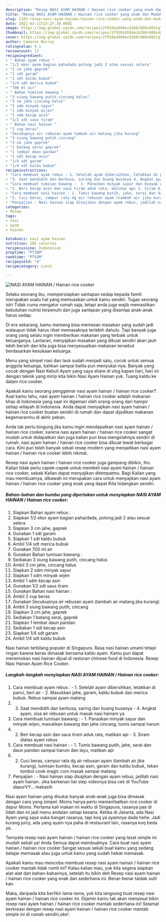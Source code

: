 ```yaml
---
description: "Resep NASI AYAM HAINAN / Hainan rice cooker yang enak dan Mudah Dibuat"
title: "Resep NASI AYAM HAINAN / Hainan rice cooker yang enak dan Mudah Dibuat"
slug: 1103-resep-nasi-ayam-hainan-hainan-rice-cooker-yang-enak-dan-mudah-dibuat
date: 2021-03-11T23:37:39.069Z
image: https://img-global.cpcdn.com/recipes/2f910a2694ecb3b0/680x482cq70/nasi-ayam-hainan-hainan-rice-cooker-foto-resep-utama.jpg
thumbnail: https://img-global.cpcdn.com/recipes/2f910a2694ecb3b0/680x482cq70/nasi-ayam-hainan-hainan-rice-cooker-foto-resep-utama.jpg
cover: https://img-global.cpcdn.com/recipes/2f910a2694ecb3b0/680x482cq70/nasi-ayam-hainan-hainan-rice-cooker-foto-resep-utama.jpg
author: Cameron Murray
ratingvalue: 4.1
reviewcount: 13
recipeingredient:
- " Bahan ayam rebus "
- "1/2 ekor ayam bagian pahadada potong jadi 2 atau sesuai selera"
- "3 cm jahe geprek"
- "1 sdt garam"
- "1 sdt kaldu bubuk"
- "1/4 sdt merica bubuk"
- "700 ml air"
- " Bahan tumisan bawang "
- "3 siung bawang putih cincang halus"
- "3 cm jahe cincang halus"
- "2 sdm minyak sayur"
- "1 sdm minyak wijen"
- "1 sdm kecap asin"
- "1/2 sdt saus tiram"
- " Bahan nasi hainan "
- "2 cup beras"
- "Secukupnya air rebusan ayam tambah air matang jika kurang"
- "3 siung bawang putih cincang"
- "3 cm jahe geprek"
- "1 batang serai geprek"
- "1 lembar daun pandan"
- "1 sdt kecap asin"
- "1/4 sdt garam"
- "1/4 sdt kaldu bubuk"
recipeinstructions:
- "Cara membuat ayam rebus : 1. Setelah ayam dibersihkan, letakkan di panci, beri air 2. Masukkan jahe, garam, kaldu bubuk dan merica bubuk. Rebus sampai ayam matang"
- "3. Saat mendidih dan berbusa, saring dan buang busanya 4. Angkat ayam, sisa air rebusan untuk masak nasi hainam ya"
- "Cara membuat tumisan bawang :  1. Panaskan minyak sayur dan minyak wijen, masukkan bawang dan jahe cincang, tumis sampai harum"
- "2. Beri kecap asin dan saus tiram aduk rata, matikan api 3. Siram diatas ayam rebus"
- "Cara membuat nasi hainan : 1. Tumis bawang putih, jahe, serai dan daun pandan sampai harum dan layu, matikan api"
- "2. Cuci beras, campur rata dg air rebusan ayam (tambah air jika kurang), tumisan bumbu, kecap asin, garam dan kaldu bubuk, tekan tombol cook magic com masak sampai matang"
- "Penyajian : Nasi hainan siap disajikan dengan ayam rebus, jadilah nasi ayam hainan. Jika berkenan liat step videonya bisa cek di YouTube dapurVY... makasih"
categories:
- Resep
tags:
- nasi
- ayam
- hainan

katakunci: nasi ayam hainan 
nutrition: 201 calories
recipecuisine: Indonesian
preptime: "PT38M"
cooktime: "PT43M"
recipeyield: "4"
recipecategory: Lunch

---
```



![NASI AYAM HAINAN / Hainan rice cooker](https://img-global.cpcdn.com/recipes/2f910a2694ecb3b0/680x482cq70/nasi-ayam-hainan-hainan-rice-cooker-foto-resep-utama.jpg)

Selaku seorang ibu, mempersiapkan santapan sedap kepada famili merupakan suatu hal yang memuaskan untuk kamu sendiri. Tugas seorang istri Tidak cuma mengatur rumah saja, tetapi anda juga wajib memastikan kebutuhan nutrisi terpenuhi dan juga santapan yang disantap anak-anak harus sedap.

Di era  sekarang, kamu memang bisa memesan masakan yang sudah jadi walaupun tidak harus ribet memasaknya terlebih dahulu. Tapi banyak juga orang yang selalu ingin memberikan makanan yang terbaik untuk keluarganya. Lantaran, menyajikan masakan yang dibuat sendiri akan jauh lebih bersih dan kita juga bisa menyesuaikan makanan tersebut berdasarkan kesukaan keluarga. 

Menu yang simpel nasi dan lauk sudah menjadi satu, cocok untuk semua anggota keluarga, bahkan sampai balita pun menyukai-nya. Banyak yang cocok dengan Nasi Kebuli Ayam yang saya share di vlog kapan hari, hari ini dengan teknik yang mirip kita bikin Nasi Ayam Hainan yuk. Tuang kaldu ke dalam rice cooker.

Apakah kamu seorang penggemar nasi ayam hainan / hainan rice cooker?. Asal kamu tahu, nasi ayam hainan / hainan rice cooker adalah makanan khas di Indonesia yang saat ini digemari oleh orang-orang dari hampir setiap wilayah di Indonesia. Anda dapat menyajikan nasi ayam hainan / hainan rice cooker buatan sendiri di rumah dan dapat dijadikan makanan kegemaranmu di akhir pekan.

Anda tak perlu bingung jika kamu ingin mendapatkan nasi ayam hainan / hainan rice cooker, karena nasi ayam hainan / hainan rice cooker sangat mudah untuk didapatkan dan juga kalian pun bisa mengolahnya sendiri di rumah. nasi ayam hainan / hainan rice cooker bisa dibuat lewat berbagai cara. Kini pun telah banyak sekali resep modern yang menjadikan nasi ayam hainan / hainan rice cooker lebih nikmat.

Resep nasi ayam hainan / hainan rice cooker juga gampang dibikin, lho. Kalian tidak perlu capek-capek untuk membeli nasi ayam hainan / hainan rice cooker, sebab Kalian dapat menyajikan ditempatmu. Bagi Kalian yang mau membuatnya, dibawah ini merupakan cara untuk menyajikan nasi ayam hainan / hainan rice cooker yang enak yang dapat Kita hidangkan sendiri.

<!--inarticleads1-->

##### Bahan-bahan dan bumbu yang diperlukan untuk menyiapkan NASI AYAM HAINAN / Hainan rice cooker:

1. Siapkan  Bahan ayam rebus :
1. Siapkan 1/2 ekor ayam bagian paha/dada, potong jadi 2 atau sesuai selera
1. Siapkan 3 cm jahe, geprek
1. Gunakan 1 sdt garam
1. Siapkan 1 sdt kaldu bubuk
1. Ambil 1/4 sdt merica bubuk
1. Gunakan 700 ml air
1. Gunakan  Bahan tumisan bawang :
1. Sediakan 3 siung bawang putih, cincang halus
1. Ambil 3 cm jahe, cincang halus
1. Siapkan 2 sdm minyak sayur
1. Siapkan 1 sdm minyak wijen
1. Ambil 1 sdm kecap asin
1. Gunakan 1/2 sdt saus tiram
1. Gunakan  Bahan nasi hainan :
1. Ambil 2 cup beras
1. Gunakan Secukupnya air rebusan ayam (tambah air matang jika kurang)
1. Ambil 3 siung bawang putih, cincang
1. Siapkan 3 cm jahe, geprek
1. Sediakan 1 batang serai, geprek
1. Siapkan 1 lembar daun pandan
1. Sediakan 1 sdt kecap asin
1. Siapkan 1/4 sdt garam
1. Ambil 1/4 sdt kaldu bubuk


Nasi hainan terbilang populer di Singapura. Rasa nasi hainan umami tetapi ringan karena beras dimasak bersama kaldu ayam. Kamu pun dapat menemukan nasi hainan dijual di restoran chinese food di Indonesia. Resep Nasi Hainan Ayam Rice Cooker. 

<!--inarticleads2-->

##### Langkah-langkah menyiapkan NASI AYAM HAINAN / Hainan rice cooker:

1. Cara membuat ayam rebus : - 1. Setelah ayam dibersihkan, letakkan di panci, beri air - 2. Masukkan jahe, garam, kaldu bubuk dan merica bubuk. Rebus sampai ayam matang
1. 3. Saat mendidih dan berbusa, saring dan buang busanya - 4. Angkat ayam, sisa air rebusan untuk masak nasi hainam ya
1. Cara membuat tumisan bawang :  - 1. Panaskan minyak sayur dan minyak wijen, masukkan bawang dan jahe cincang, tumis sampai harum
1. 2. Beri kecap asin dan saus tiram aduk rata, matikan api - 3. Siram diatas ayam rebus
1. Cara membuat nasi hainan : - 1. Tumis bawang putih, jahe, serai dan daun pandan sampai harum dan layu, matikan api
1. 2. Cuci beras, campur rata dg air rebusan ayam (tambah air jika kurang), tumisan bumbu, kecap asin, garam dan kaldu bubuk, tekan tombol cook magic com masak sampai matang
1. Penyajian : - Nasi hainan siap disajikan dengan ayam rebus, jadilah nasi ayam hainan. Jika berkenan liat step videonya bisa cek di YouTube dapurVY... makasih


Nasi ayam hainan yang disukai banyak anak-anak juga bisa dimasak dengan cara yang simpel. Moms hanya perlu memanfaatkan rice cooker di dapur Moms. Pertama kali makan ini waktu di Singapura, rasanya pas di lidah dan ini jadi menu andalan setiap kesana. Ketika di Jakarta, ada Nasi Ayam yang saya suka banget rasanya, tapi koq ya ayamnya dada hehe. Jadi kurang juicy, ada yang ayam nya paha di restaurant lain, rasanya koq beda ya. 

Ternyata resep nasi ayam hainan / hainan rice cooker yang lezat simple ini mudah sekali ya! Anda Semua dapat membuatnya. Cara buat nasi ayam hainan / hainan rice cooker Sangat sesuai sekali buat kamu yang sedang belajar memasak atau juga untuk kamu yang sudah hebat memasak.

Apakah kamu mau mencoba membuat resep nasi ayam hainan / hainan rice cooker mantab tidak rumit ini? Kalau kalian mau, yuk kita segera siapkan alat-alat dan bahan-bahannya, setelah itu bikin deh Resep nasi ayam hainan / hainan rice cooker yang enak dan sederhana ini. Benar-benar taidak sulit kan. 

Maka, daripada kita berfikir lama-lama, yuk kita langsung buat resep nasi ayam hainan / hainan rice cooker ini. Dijamin kamu tak akan menyesal bikin resep nasi ayam hainan / hainan rice cooker mantab sederhana ini! Selamat berkreasi dengan resep nasi ayam hainan / hainan rice cooker mantab simple ini di rumah sendiri,oke!.

